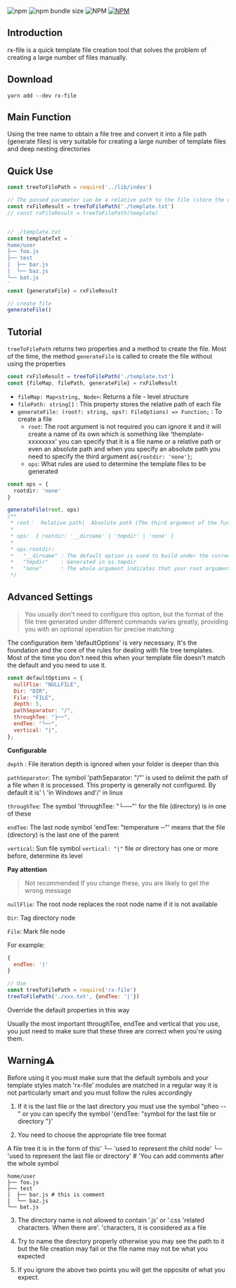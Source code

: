 ![npm](https://img.shields.io/npm/v/rx-file)
![npm bundle size](https://img.shields.io/bundlephobia/min/rx-file)
![NPM](https://img.shields.io/npm/l/rx-file)
[![NPM](https://img.shields.io/badge/中文-readme-red)](https://github.com/xiaochengzi6/rx-file/blob/v3.0/readmeCN.md)

## Introduction

rx-file is a quick template file creation tool that solves the problem of creating a large number of files manually.

## Download

~~~shell
yarn add --dev rx-file
~~~

## Main Function 

Using the tree name to obtain a file tree and convert it into a file path (generate files) is very suitable for creating a large number of template files and deep nesting directories

## Quick Use 
~~~js
const treeToFilePath = require('../lib/index')

// The passed parameter can be a relative path to the file (store the copy file tree) or a file tree
const rxFileResult = treeToFilePath('./template.txt')
// const rxFileResult = treeToFilePath(template)


// ./template.txt
const templateTxt = `
home/user
├── foo.js
├── test
|  ├── bar.js
|  └── baz.js
└── bat.js
`
const {generateFile} = rxFileResult

// create file
generateFile()
~~~

## Tutorial

`treeToFilePath` returns two properties and a method to create the file. Most of the time, the method `generateFile` is called to create the file without using the properties

~~~ts
const rxFileResult = treeToFilePath('./template.txt')
const {fileMap, filePath, generateFile} = rxFileResult 
~~~

- `fileMap: Map<string, Node>`: Returns a file - level structure
- `filePath: string[]` : This property stores the relative path of each file 
- `generateFile: (root?: string, ops?: FileOptions) => Function;` : To create a file
  - `root`:  The root argument is not required you can ignore it and it will create a name of its own which is something like 'themplate-xxxxxxxx' you can specify that it is a file name or a relative path or even an absolute path and when you specify an absolute path you need to specify the third argument as`{rootdir: 'none'}`;
  - `ops`: What rules are used to determine the template files to be generated


~~~ts
const ops = {
  rootdir: 'none'
}

generateFile(root, ops)
/**
 * root：  Relative path|  Absolute path (The third argument of the function must be passed in when used{rootdir: 'none'})
 * 
 * ops:  { rootdir: '__dirname' | 'tmpdir' | 'none' }
 * 
 * ops.rootdir:
 *   "__dirname" : The default option is used to build under the current folder
 *   "tmpdir"    : Generated in os.tmpdir
 *   "none"      : The whole argument indicates that your root argument is an absolute path
 */
~~~


## Advanced Settings
>You usually don't need to configure this option, but the format of the file tree generated under different commands varies greatly, providing you with an optional operation for precise matching

The configuration item 'defaultOptions' is very necessary. It's the foundation and the core of the rules for dealing with file tree templates. Most of the time you don't need this when your template file doesn't match the default and you need to use it.

~~~js
const defaultOptions = {
  nullFlie: "NULLFILE",
  Dir: "DIR",
  File: "FILE",
  depth: 5,
  pathSeparator: "/",
  throughTee: "├──",
  endTee: "└──",
  vertical: "|",
};
~~~

**Configurable**

`depth` : File iteration depth is ignored when your folder is deeper than this

`pathSeparator`: The symbol 'pathSeparator: "/"' is used to delimit the path of a file when it is processed. This property is generally not configured. By default it is' \\ 'in Windows and'/' in linux

`throughTee`: The symbol 'throughTee: "└──"' for the file (directory) is in one of these

`endTee`: The last node symbol 'endTee: "temperature ─"' means that the file (directory) is the last one of the parent

`vertical`: Sun file symbol ` vertical: "|" ` file or directory has one or more before, determine its level




**Pay attention**
> Not recommended If you change these, you are likely to get the wrong message
> 
`nullFlie`: The root node replaces the root node name if it is not available

`Dir`: Tag directory node

`File`: Mark file node

For example:

~~~js
{
  endTee: '|' 
}

// Use
const treeToFilePath = require('rx-file')
treeToFilePath('./xxx.txt', {endTee: '|'})

~~~

Override the default properties in this way

Usually the most important throughTee, endTee and vertical that you use, you just need to make sure that these three are correct when you're using them.

## Warning⚠

 Before using it you must make sure that the default symbols and your template styles match 'rx-file' modules are matched in a regular way it is not particularly smart and you must follow the rules accordingly

1. If it is the last file or the last directory you must use the symbol "pheo --" or you can specify the symbol '{endTee: "symbol for the last file or directory "}'

2. You need to choose the appropriate file tree format

A file tree it is in the form of this' └─ 'used to represent the child node' └─ 'used to represent the last file or directory' # 'You can add comments after the whole symbol

~~~
home/user
├── foo.js
├── test
|  ├── bar.js # this is comment
|  └── baz.js
└── bat.js
~~~

3. The directory name is not allowed to contain '.js' or '.css 'related characters. When there are'. 'characters, it is considered as a file

4. Try to name the directory properly otherwise you may see the path to it but the file creation may fail or the file name may not be what you expected

5. If you ignore the above two points you will get the opposite of what you expect.

